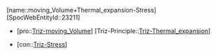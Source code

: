 ﻿---
type: TrizContradiction
aliases:
- moving_Volume+Thermal_expansion-Stress
license: CC BY-SA 4.0
copyright: https://github.com/SpocWeb
IsDeleted: false
IsReadOnly: false
Confidential: public
tags: 
- Triz/Contradiction
---
[name::moving_Volume+Thermal_expansion-Stress]
[SpocWebEntityId::23211]
+ [pro::[Triz-moving_Volume](tech/Triz/Parameter/Triz-moving_Volume.md)]
[Triz-Principle::[Triz-Thermal_expansion](tech/Triz/Principle/Triz-Thermal_expansion.md)]
- [con::[Triz-Stress](tech/Triz/Parameter/Triz-Stress.md)]


